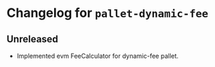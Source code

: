 # Changelog for `pallet-dynamic-fee`

## Unreleased

* Implemented evm FeeCalculator for dynamic-fee pallet. 